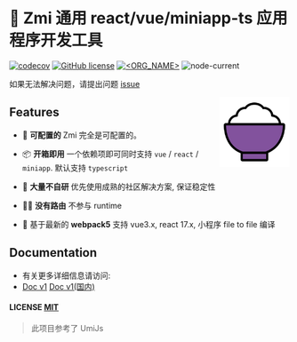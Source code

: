 # 🎃 Zmi 通用 react/vue/miniapp-ts 应用程序开发工具

[![codecov](https://codecov.io/gh/l-zoy/zmi/branch/main/graph/badge.svg?token=804YLQMX9B)](https://codecov.io/gh/l-zoy/zmi) [![GitHub license](https://img.shields.io/github/license/l-zoy/zmi)](https://github.com/l-zoy/zmi/blob/master/LICENSE) [![<ORG_NAME>](https://circleci.com/gh/l-zoy/zmi.svg?style=svg)](https://app.circleci.com/pipelines/github/l-zoy/zmi) ![node-current](https://img.shields.io/node/v/zmi)

如果无法解决问题，请提出问题 [issue](https://github.com/l-zoy/zmi/issues/new)

<img alt="Logo" align="right" src="./website/static/img/logo.svg" width="25%" />

## Features

- 🔩 **可配置的** Zmi 完全是可配置的。

- 📦 **开箱即用** 一个依赖项即可同时支持 `vue` / `react` / `miniapp`. 默认支持 `typescript`

- 🙅 **大量不自研** 优先使用成熟的社区解决方案, 保证稳定性

- 🤷‍♂️ **没有路由** 不参与 runtime

- 🎉 基于最新的 **webpack5** 支持 vue3.x, react 17.x, 小程序 file to file 编译

## Documentation

- 有关更多详细信息请访问:
- [Doc v1](https://l-zoy.github.io/zmi/) [Doc v1(国内)](https://zaire.gitee.io/zmi/)

#### LICENSE [MIT](https://github.com/l-zoy/zmi/blob/main/LICENSE)

> 此项目参考了 UmiJs
